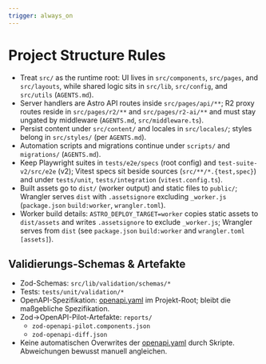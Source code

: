 ```yaml
---
trigger: always_on
---
```


# Project Structure Rules

- Treat `src/` as the runtime root: UI lives in `src/components`, `src/pages`, and `src/layouts`, while shared logic sits in `src/lib`, `src/config`, and `src/utils` (`AGENTS.md`).
- Server handlers are Astro API routes inside `src/pages/api/**`; R2 proxy routes reside in `src/pages/r2/**` and `src/pages/r2-ai/**` and must stay ungated by middleware (`AGENTS.md`, `src/middleware.ts`).
- Persist content under `src/content/` and locales in `src/locales/`; styles belong in `src/styles/` (per `AGENTS.md`).
- Automation scripts and migrations continue under `scripts/` and `migrations/` (`AGENTS.md`).
- Keep Playwright suites in `tests/e2e/specs` (root config) and `test-suite-v2/src/e2e` (v2); Vitest specs sit beside sources (`src/**/*.{test,spec}`) and under `tests/unit`, `tests/integration` (`vitest.config.ts`).
- Built assets go to `dist/` (worker output) and static files to `public/`; Wrangler serves `dist` with `.assetsignore` excluding `_worker.js` (`package.json` `build:worker`, `wrangler.toml`).
- Worker build details: `ASTRO_DEPLOY_TARGET=worker` copies static assets to `dist/assets` and writes `.assetsignore` to exclude `_worker.js`; Wrangler serves from `dist` (see `package.json` `build:worker` and `wrangler.toml [assets]`).

## Validierungs-Schemas & Artefakte

- Zod-Schemas: `src/lib/validation/schemas/*`
- Tests: `tests/unit/validation/*`
- OpenAPI-Spezifikation: [openapi.yaml](cci:7://file:///Users/lucas/Downloads/EvolutionHub_Bundle_v1.7_full/evolution-hub/openapi.yaml:0:0-0:0) im Projekt-Root; bleibt die maßgebliche Spezifikation.
- Zod→OpenAPI-Pilot-Artefakte: `reports/`
  - `zod-openapi-pilot.components.json`
  - `zod-openapi-diff.json`
- Keine automatischen Overwrites der [openapi.yaml](cci:7://file:///Users/lucas/Downloads/EvolutionHub_Bundle_v1.7_full/evolution-hub/openapi.yaml:0:0-0:0) durch Skripte. Abweichungen bewusst manuell angleichen.